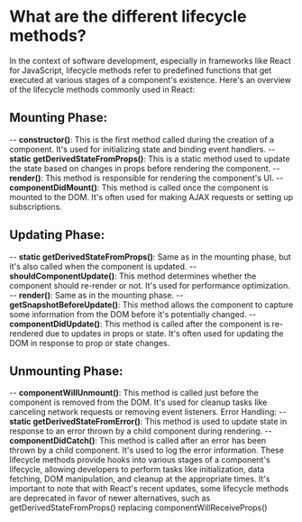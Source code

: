 # What are the different lifecycle methods?
In the context of software development, especially in frameworks like React for JavaScript, lifecycle methods refer to predefined functions that get executed at various stages of a component's existence. Here's an overview of the lifecycle methods commonly used in React:

## Mounting Phase:
 -- **constructor()**: This is the first method called during the creation of a component. It's used for initializing state and binding event handlers.
-- **static getDerivedStateFromProps()**: This is a static method used to update the state based on changes in props before rendering the component.
 -- **render()**: This method is responsible for rendering the component's UI.
-- **componentDidMount()**: This method is called once the component is mounted to the DOM. It's often used for making AJAX requests or setting up subscriptions.
## Updating Phase:
 -- **static getDerivedStateFromProps()**: Same as in the mounting phase, but it's also called when the component is updated.
 -- **shouldComponentUpdate()**: This method determines whether the component should re-render or not. It's used for performance optimization.
 -- **render()**: Same as in the mounting phase.
 -- **getSnapshotBeforeUpdate()**: This method allows the component to capture some information from the DOM before it's potentially changed.
 -- **componentDidUpdate()**: This method is called after the component is re-rendered due to updates in props or state. It's often used for updating the DOM in response to prop or state changes.
## Unmounting Phase:
 -- **componentWillUnmount()**: This method is called just before the component is removed from the DOM. It's used for cleanup tasks like canceling network requests or removing event listeners.
Error Handling:
 -- **static getDerivedStateFromError()**: This method is used to update state in response to an error thrown by a child component during rendering.
-- **componentDidCatch()**: This method is called after an error has been thrown by a child component. It's used to log the error information.
These lifecycle methods provide hooks into various stages of a component's lifecycle, allowing developers to perform tasks like initialization, data fetching, DOM manipulation, and cleanup at the appropriate times. It's important to note that with React's recent updates, some lifecycle methods are deprecated in favor of newer alternatives, such as getDerivedStateFromProps() replacing componentWillReceiveProps()
